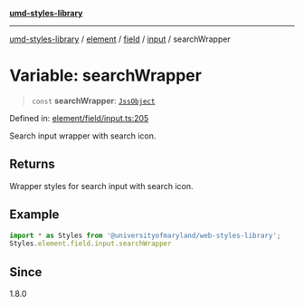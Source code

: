 [**umd-styles-library**](../../../../../../README.md)

***

[umd-styles-library](../../../../../../modules.md) / [element](../../../../../README.md) / [field](../../../README.md) / [input](../README.md) / searchWrapper

# Variable: searchWrapper

> `const` **searchWrapper**: [`JssObject`](../../../../../../utilities/namespaces/transform/type-aliases/JssObject.md)

Defined in: [element/field/input.ts:205](https://github.com/UMD-Digital/design-system/blob/ada30a44686a89a90941bbd44a6f156101fc9b44/packages/styles/source/element/field/input.ts#L205)

Search input wrapper with search icon.

## Returns

Wrapper styles for search input with search icon.

## Example

```typescript
import * as Styles from '@universityofmaryland/web-styles-library';
Styles.element.field.input.searchWrapper
```

## Since

1.8.0
